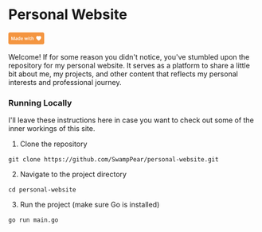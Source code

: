 <h1 style="align: center">Personal Website</h1>
<img style="height: 24px" src="/.github/made_with_love.svg">

Welcome! If for some reason you didn't notice, you've stumbled upon the 
repository for my personal website. It serves as a platform to share a little 
bit about me, my projects, and other content that reflects my personal interests 
and professional journey.

### Running Locally

I'll leave these instructions here in case you want to check out some of the
inner workings of this site.

1. Clone the repository

```
git clone https://github.com/SwampPear/personal-website.git
```

2. Navigate to the project directory

```
cd personal-website
```

3. Run the project (make sure Go is installed)

```
go run main.go
```
